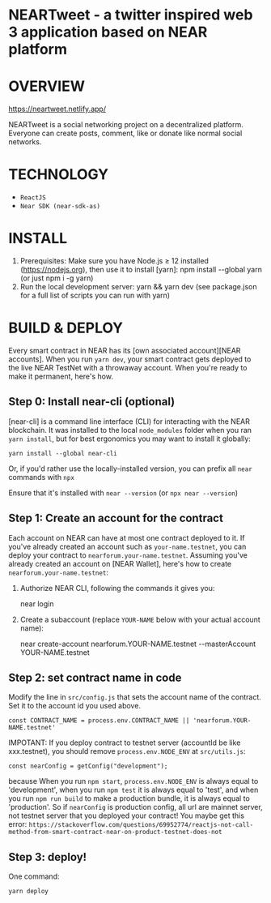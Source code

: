 NEARTweet - a twitter inspired web 3 application based on NEAR platform
==================
OVERVIEW
======

https://neartweet.netlify.app/

NEARTweet is a social networking project on a decentralized platform. Everyone can create posts, comment, like or donate like normal social networks.


TECHNOLOGY
======

 - `ReactJS`
 - `Near SDK (near-sdk-as)`


INSTALL
======

1. Prerequisites: Make sure you have Node.js ≥ 12 installed (https://nodejs.org), then use it to install [yarn]: npm install --global yarn (or just npm i -g yarn)
2. Run the local development server: yarn && yarn dev (see package.json for a full list of scripts you can run with yarn)


BUILD & DEPLOY
======

Every smart contract in NEAR has its [own associated account][NEAR accounts]. When you run `yarn dev`, your smart contract gets deployed to the live NEAR TestNet with a throwaway account. When you're ready to make it permanent, here's how.


Step 0: Install near-cli (optional)
-------------------------------------

[near-cli] is a command line interface (CLI) for interacting with the NEAR blockchain. It was installed to the local `node_modules` folder when you ran `yarn install`, but for best ergonomics you may want to install it globally:

    yarn install --global near-cli

Or, if you'd rather use the locally-installed version, you can prefix all `near` commands with `npx`

Ensure that it's installed with `near --version` (or `npx near --version`)


Step 1: Create an account for the contract
------------------------------------------

Each account on NEAR can have at most one contract deployed to it. If you've already created an account such as `your-name.testnet`, you can deploy your contract to `nearforum.your-name.testnet`. Assuming you've already created an account on [NEAR Wallet], here's how to create `nearforum.your-name.testnet`:

1. Authorize NEAR CLI, following the commands it gives you:

      near login

2. Create a subaccount (replace `YOUR-NAME` below with your actual account name):

      near create-account nearforum.YOUR-NAME.testnet --masterAccount YOUR-NAME.testnet


Step 2: set contract name in code
---------------------------------

Modify the line in `src/config.js` that sets the account name of the contract. Set it to the account id you used above.

    const CONTRACT_NAME = process.env.CONTRACT_NAME || 'nearforum.YOUR-NAME.testnet'

IMPOTANT: If you deploy contract to testnet server (accountId be like xxx.testnet), you should remove `process.env.NODE_ENV` at `src/utils.js`:

    const nearConfig = getConfig("development");

because When you run `npm start`, `process.env.NODE_ENV` is always equal to 'development', when you run `npm test` it is always equal to 'test', and when you run `npm run build` to make a production bundle, it is always equal to 'production'. So if `nearConfig` is production config, all url are mainnet server, not testnet server that you deployed your contract! You maybe get this error:
`https://stackoverflow.com/questions/69952774/reactjs-not-call-method-from-smart-contract-near-on-product-testnet-does-not`

Step 3: deploy!
---------------

One command:

    yarn deploy


